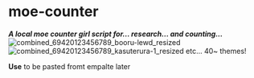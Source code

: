 # moe-counter

**_A local moe counter girl script for... research... and counting..._**
![combined_69420123456789_booru-lewd_resized](https://github.com/user-attachments/assets/4fe7260d-3ac0-4ea0-ab20-1d75162128d8)
![combined_69420123456789_kasuterura-1_resized](https://github.com/user-attachments/assets/2d57072d-e0ef-47ba-8dcc-c088594b3647)
etc... 40~ themes!

**Use**
to be pasted fromt empalte later
